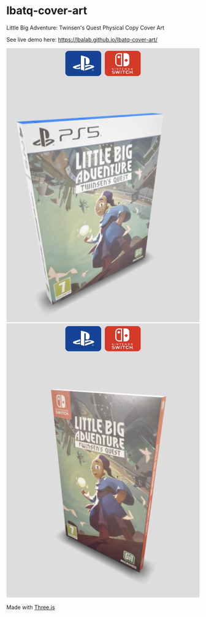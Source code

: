 # lbatq-cover-art
Little Big Adventure: Twinsen's Quest Physical Copy Cover Art

See live demo here: https://lbalab.github.io/lbatq-cover-art/

![screeshots/ps5.png](screenshots/ps5.png) ![screeshots/switch.png](screenshots/switch.png)

Made with [Three.js](https://threejs.org/)
